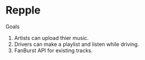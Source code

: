 # Repple

Goals 

1. Artists can upload thier music.
2. Drivers can make a playlist and listen while driving.
3. FanBurst API for existing tracks.